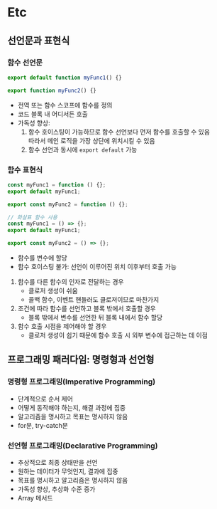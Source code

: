 # Etc

## 선언문과 표현식

### 함수 선언문

```js
export default function myFunc1() {}

export function myFunc2() {}
```

- 전역 또는 함수 스코프에 함수를 정의
- 코드 블록 내 어디서든 호출
- 가독성 향상:
  1. 함수 호이스팅이 가능하므로 함수 선언보다 먼저 함수를 호출할 수 있음  
     따라서 메인 로직을 가장 상단에 위치시킬 수 있음
  2. 함수 선언과 동시에 `export default` 가능

### 함수 표현식

```js
const myFunc1 = function () {};
export default myFunc1;

export const myFunc2 = function () {};

// 화살표 함수 사용
const myFunc1 = () => {};
export default myFunc1;

export const myFunc2 = () => {};
```

- 함수를 변수에 할당
- 함수 호이스팅 불가: 선언이 이루어진 위치 이후부터 호출 가능

1. 함수를 다른 함수의 인자로 전달하는 경우
   - 클로저 생성이 쉬움
   - 콜백 함수, 이벤트 핸들러도 클로저이므로 마찬가지
2. 조건에 따라 함수를 선언하고 블록 밖에서 호출할 경우
   - 블록 밖에서 변수를 선언한 뒤 블록 내에서 함수 할당
3. 함수 호출 시점을 제어해야 할 경우
   - 클로저 생성이 쉽기 때문에 함수 호출 시 외부 변수에 접근하는 데 이점

## 프로그래밍 패러다임: 명령형과 선언형

### 명령형 프로그래밍(Imperative Programming)

- 단계적으로 순서 제어
- 어떻게 동작해야 하는지, 해결 과정에 집중
- 알고리즘을 명시하고 목표는 명시하지 않음
- for문, try-catch문

### 선언형 프로그래밍(Declarative Programming)

- 추상적으로 최종 상태만을 선언
- 원하는 데이터가 무엇인지, 결과에 집중
- 목표를 명시하고 알고리즘은 명시하지 않음
- 가독성 향상, 추상화 수준 증가
- Array 메서드
